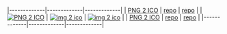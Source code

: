 |-------------|-------------|-------------|
| [PNG 2 ICO](https://github.com/suministros-game/png2ico) | [repo](https://github.com/suministros-game/png2ico) | [repo](https://github.com/suministros-game/png2ico) |
| [![PNG 2 ICO](https://github.com/suministros-game/png2ico/blob/main/favicon.png?raw=true)](https://github.com/suministros-game/png2ico) | [![img 2 ico](https://github.com/suministros-game/png2ico/blob/main/favicon.png?raw=true)](https://github.com/suministros-game/png2ico) | [![img 2 ico](https://github.com/suministros-game/png2ico/blob/main/favicon.png?raw=true)](https://github.com/suministros-game/png2ico) |
| [PNG 2 ICO](https://github.com/suministros-game/png2ico) | [repo](https://github.com/suministros-game/png2ico) | [repo](https://github.com/suministros-game/png2ico) |
|-------------|-------------|-------------|
